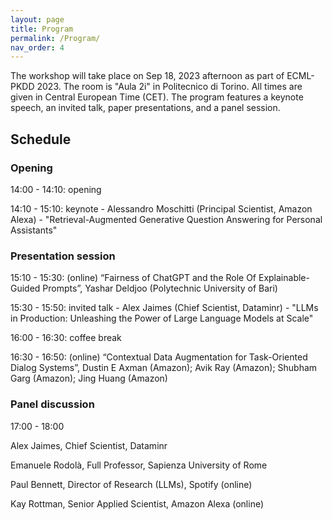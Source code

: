 ```yaml
---
layout: page
title: Program
permalink: /Program/
nav_order: 4
---
```


The workshop will take place on Sep 18, 2023 afternoon as part of ECML-PKDD 2023. 
The room is "Aula 2i" in Politecnico di Torino.
All times are given in Central European Time (CET).
The program features a keynote speech, an invited talk, paper presentations, and a panel session.

## Schedule

### Opening

14:00 - 14:10: opening

14:10 - 15:10: keynote - Alessandro Moschitti (Principal Scientist, Amazon Alexa) - "Retrieval-Augmented Generative Question Answering for Personal Assistants"

### Presentation session

15:10 - 15:30: (online) “Fairness of ChatGPT and the Role Of Explainable-Guided Prompts”, Yashar Deldjoo (Polytechnic University of Bari)

15:30 - 15:50: invited talk - Alex Jaimes (Chief Scientist, Dataminr) - "LLMs in Production: Unleashing the Power of Large Language Models at Scale"

16:00 - 16:30: coffee break

16:30 - 16:50: (online) “Contextual Data Augmentation for Task-Oriented Dialog Systems”, Dustin E Axman (Amazon); Avik Ray (Amazon); Shubham Garg (Amazon); Jing Huang (Amazon)

### Panel discussion 
17:00 - 18:00

Alex Jaimes, Chief Scientist, Dataminr

Emanuele Rodolà, Full Professor, Sapienza University of Rome

Paul Bennett, Director of Research (LLMs), Spotify (online)

Kay Rottman, Senior Applied Scientist, Amazon Alexa (online)
